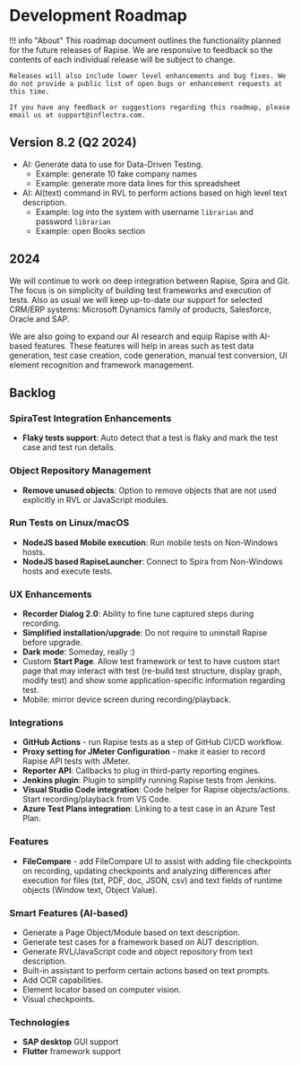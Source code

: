 # Development Roadmap

!!! info "About"
    This roadmap document outlines the functionality planned for the future releases of Rapise. We are responsive to feedback so the contents of each individual release will be subject to change.

    Releases will also include lower level enhancements and bug fixes. We do not provide a public list of open bugs or enhancement requests at this time.
    
    If you have any feedback or suggestions regarding this roadmap, please email us at support@inflectra.com.


## Version 8.2 (Q2 2024)

- AI: Generate data to use for Data-Driven Testing.
    - Example: generate 10 fake company names
    - Example: generate more data lines for this spreadsheet
- AI: AI(text) command in RVL to perform actions based on high level text description.
    - Example: log into the system with username `librarian` and password `librarian`
    - Example: open Books section

## 2024

We will continue to work on deep integration between Rapise, Spira and Git. The focus is on simplicity of building test frameworks and execution of tests. Also as usual we will keep up-to-date our support for selected CRM/ERP systems: Microsoft Dynamics family of products, Salesforce, Oracle and SAP.

We are also going to expand our AI research and equip Rapise with AI-based features. These features will help in areas such as test data generation, test case creation, code generation, manual test conversion, UI element recognition and framework management.

## Backlog

### SpiraTest Integration Enhancements

- **Flaky tests support**: Auto detect that a test is flaky and mark the test case and test run details.

### Object Repository Management

- **Remove unused objects**: Option to remove objects that are not used explicitly in RVL or JavaScript modules.

### Run Tests on Linux/macOS

- **NodeJS based Mobile execution**: Run mobile tests on Non-Windows hosts.
- **NodeJS based RapiseLauncher**: Connect to Spira from Non-Windows hosts and execute tests.

### UX Enhancements

- **Recorder Dialog 2.0**: Ability to fine tune captured steps during recording.
- **Simplified installation/upgrade**: Do not require to uninstall Rapise before upgrade.
- **Dark mode**: Someday, really :)
- Custom **Start Page**. Allow test framework or test to have custom start page that may interact with test (re-build test structure, display graph, modify test) and show some application-specific information regarding test.
- Mobile: mirror device screen during recording/playback.

### Integrations

- **GitHub Actions** - run Rapise tests as a step of GitHub CI/CD workflow.
- **Proxy setting for JMeter Configuration** - make it easier to record Rapise API tests with JMeter.
- **Reporter API**: Callbacks to plug in third-party reporting engines.
- **Jenkins plugin**: Plugin to simplify running Rapise tests from Jenkins.
- **Visual Studio Code integration**: Code helper for Rapise objects/actions. Start recording/playback from VS Code.
- **Azure Test Plans integration**: Linking to a test case in an Azure Test Plan.

### Features

- **FileCompare** - add FileCompare UI to assist with adding file checkpoints on recording, updating checkpoints and analyzing differences after execution for files (txt, PDF, doc, JSON, csv) and text fields of runtime objects (Window text, Object Value).

### Smart Features (AI-based)

- Generate a Page Object/Module based on text description.
- Generate test cases for a framework based on AUT description.
- Generate RVL/JavaScript code and object repository from text description.
- Built-in assistant to perform certain actions based on text prompts.
- Add OCR capabilities.
- Element locator based on computer vision.
- Visual checkpoints.

### Technologies

- **SAP desktop** GUI support
- **Flutter** framework support
